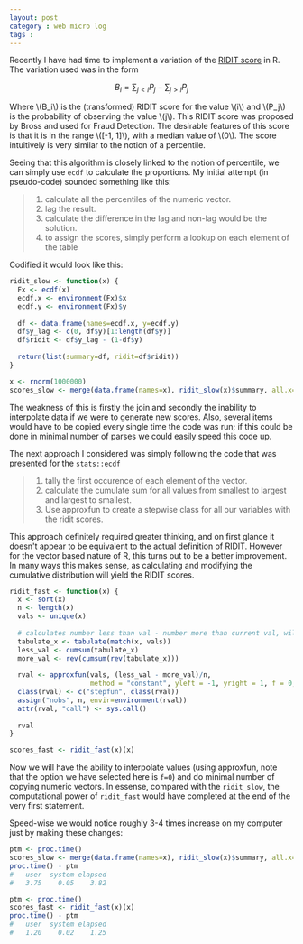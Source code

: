 ```yaml
---
layout: post
category : web micro log
tags : 
---
```


Recently I have had time to implement a variation of the [RIDIT score](https://en.wikipedia.org/wiki/Ridit_scoring) in R. The variation used was in the form

$$
B_i = \sum_{j < i} P_j - \sum_{j > i} P_j
$$

Where \\(B_i\\) is the (transformed) RIDIT score for the value \\(i\\) and \\(P_j\\) is the probability of observing the value \\(j\\). This RIDIT score was proposed by Bross and used for Fraud Detection. The desirable features of this score is that it is in the range \\([-1, 1]\\), with a median value of \\(0\\). The score intuitively is very similar to the notion of a percentile.

Seeing that this algorithm is closely linked to the notion of percentile, we can simply use `ecdf` to calculate the proportions. My initial attempt (in pseudo-code) sounded something like this:

>  1. calculate all the percentiles of the numeric vector.  
>  2. lag the result.  
>  3. calculate the difference in the lag and non-lag would be the solution.  
>  4. to assign the scores, simply perform a lookup on each element of the table

Codified it would look like this:

```r
ridit_slow <- function(x) { 
  Fx <- ecdf(x) 
  ecdf.x <- environment(Fx)$x
  ecdf.y <- environment(Fx)$y
  
  df <- data.frame(names=ecdf.x, y=ecdf.y)
  df$y_lag <- c(0, df$y)[1:length(df$y)]
  df$ridit <- df$y_lag - (1-df$y)
    
  return(list(summary=df, ridit=df$ridit))
}

x <- rnorm(1000000)
scores_slow <- merge(data.frame(names=x), ridit_slow(x)$summary, all.x=TRUE)
```

The weakness of this is firstly the join and secondly the inability to interpolate data if we were to generate new scores. Also, several items would have to be copied every single time the code was run; if this could be done in minimal number of parses we could easily speed this code up.

The next approach I considered was simply following the code that was presented for the `stats::ecdf`

>  1. tally the first occurence of each element of the vector.  
>  2. calculate the cumulate sum for all values from smallest to largest and largest to smallest.  
>  3. Use approxfun to create a stepwise class for all our variables with the ridit scores. 

This approach definitely required greater thinking, and on first glance it doesn't appear to be equivalent to the actual definition of RIDIT. However for the vector based nature of R, this turns out to be a better improvement. In many ways this makes sense, as calculating and modifying the cumulative distribution will yield the RIDIT scores. 

```r
ridit_fast <- function(x) { 
  x <- sort(x)
  n <- length(x)
  vals <- unique(x)
  
  # calculates number less than val - number more than current val, will be normalised by n
  tabulate_x <- tabulate(match(x, vals))
  less_val <- cumsum(tabulate_x)
  more_val <- rev(cumsum(rev(tabulate_x)))
  
  rval <- approxfun(vals, (less_val - more_val)/n, 
                    method = "constant", yleft = -1, yright = 1, f = 0, ties = "ordered")
  class(rval) <- c("stepfun", class(rval))
  assign("nobs", n, envir=environment(rval))
  attr(rval, "call") <- sys.call()
  
  rval
}

scores_fast <- ridit_fast(x)(x)
```

Now we will have the ability to interpolate values (using approxfun, note that the option we have selected here is `f=0`) and do minimal number of copying numeric vectors. In essense, compared with the `ridit_slow`, the computational power of `ridit_fast` would have completed at the end of the very first statement.

Speed-wise we would notice roughly 3-4 times increase on my computer just by making these changes:

```r
ptm <- proc.time()
scores_slow <- merge(data.frame(names=x), ridit_slow(x)$summary, all.x=TRUE)
proc.time() - ptm
#   user  system elapsed 
#   3.75    0.05    3.82 

ptm <- proc.time()
scores_fast <- ridit_fast(x)(x)
proc.time() - ptm
#   user  system elapsed 
#   1.20    0.02    1.25 
```



